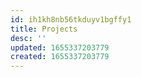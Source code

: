 ```yaml
---
id: ih1kh8nb56tkduyv1bgffy1
title: Projects
desc: ''
updated: 1655337203779
created: 1655337203779
---
```



